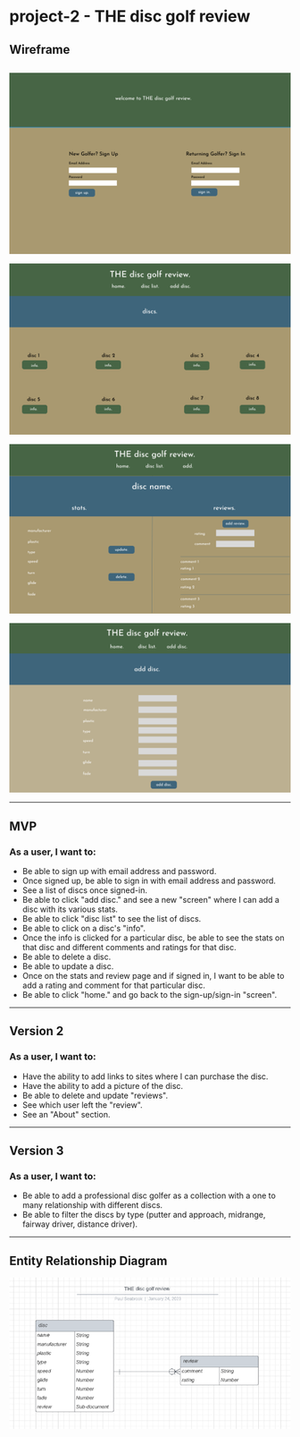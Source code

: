 # project-2 - THE disc golf review

## Wireframe

##

![wireframe1](./assets/sign.png)

![wireframe](./assets/discList.png)

![wireframe](./assets/statsReview.png)

![wireframe](./assets/addDisc.png)

---

## MVP

### As a user, I want to:

- Be able to sign up with email address and password.
- Once signed up, be able to sign in with email address and password.
- See a list of discs once signed-in.
- Be able to click "add disc." and see a new "screen" where I can add a disc with its various stats.
- Be able to click "disc list" to see the list of discs.
- Be able to click on a disc's "info".
- Once the info is clicked for a particular disc, be able to see the stats on that disc and different comments and ratings for that disc.
- Be able to delete a disc.
- Be able to update a disc.
- Once on the stats and review page and if signed in, I want to be able to add a rating and comment for that particular disc.
- Be able to click "home." and go back to the sign-up/sign-in "screen".

---

## Version 2

### As a user, I want to:

- Have the ability to add links to sites where I can purchase the disc.
- Have the ability to add a picture of the disc.
- Be able to delete and update "reviews".
- See which user left the "review".
- See an "About" section.

---

## Version 3

### As a user, I want to:

- Be able to add a professional disc golfer as a collection with a one to many relationship with different discs.
- Be able to filter the discs by type (putter and approach, midrange, fairway driver, distance driver).

---

## Entity Relationship Diagram

![ERD](./assets/erd.png)
